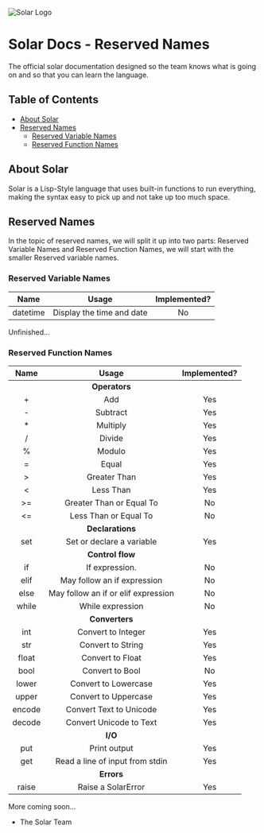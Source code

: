 ﻿![Solar Logo](https://github.com/Solar-language/Solar/blob/master/media/Solar-Logo.png?raw=true)

# Solar Docs - Reserved Names

The official solar documentation designed so the team knows what is going on and so that you can learn the language.

## Table of Contents

- [About Solar](#about-solar)
- [Reserved Names](#reserved-names)
	- [Reserved Variable Names](#reserved-variable-names)
	- [Reserved Function Names](#reserved-function-names)
## About Solar

Solar is a Lisp-Style language that uses built-in functions to run everything, making the syntax easy to pick up and not take up too much space.

## Reserved Names

In the topic of reserved names, we will split it up into two parts: Reserved Variable Names and Reserved Function Names, we will start with the smaller Reserved variable names.

### Reserved Variable Names 

| Name   | Usage                   | Implemented? |
|:------:|:-----------------------:|:------------:|
|datetime|Display the time and date| No|

Unfinished...

### Reserved Function Names

| Name   | Usage                   | Implemented? |
|:------:|:-----------------------:|:------------:|
|        |**Operators**            |    |
|+       |Add                      | Yes|
|-       |Subtract                 | Yes|
|*       |Multiply                 | Yes|
|/       |Divide                   | Yes|
|%       |Modulo                   | Yes|
|=       |Equal                    | Yes|
|>       |Greater Than             | Yes|
|<       |Less Than                | Yes|
|>=      |Greater Than or Equal To | No |
|<=      |Less Than or Equal To    | No |
|        |**Declarations**         |    |    
|set     |Set or declare a variable| Yes|
|        |**Control flow**         |    |
|if      |If expression.           | No |
|elif    |May follow an if expression| No |
|else    |May follow an if or elif expression|No|
|while   |While expression         |No  |
|        |**Converters**           |    |
|int     |Convert to Integer       | Yes|
|str     |Convert to String        | Yes|
|float   |Convert to Float         | Yes|
|bool    |Convert to Bool         | No|
|lower   |Convert to Lowercase     | Yes|
|upper   |Convert to Uppercase     | Yes|
|encode  |Convert Text to Unicode  | Yes|
|decode  |Convert Unicode to Text  | Yes|
|        |**I/O**                  |    |
|put     |Print output             | Yes|
|get     |Read a line of input from stdin| Yes |
|        |**Errors**               |    |
|raise   |Raise a SolarError   | Yes |

More coming soon...

- The Solar Team

